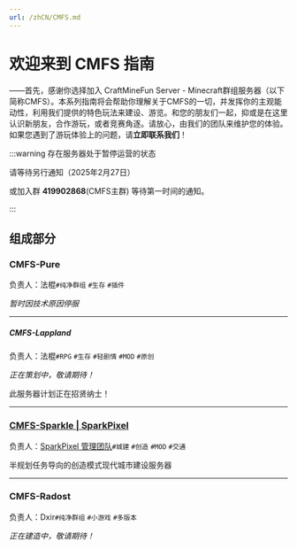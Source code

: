 ```yaml
---
url: /zhCN/CMFS.md
---
```

# 欢迎来到 CMFS 指南

——首先，感谢你选择加入 CraftMineFun Server - Minecraft群组服务器（以下简称CMFS）。本系列指南将会帮助你理解关于CMFS的一切，并发挥你的主观能动性，利用我们提供的特色玩法来建设、游览。和您的朋友们一起，抑或是在这里认识新朋友，合作游玩，或者竞赛角逐。请放心，由我们的团队来维护您的体验。如果您遇到了游玩体验上的问题，请**立即联系我们**！

:::warning 存在服务器处于暂停运营的状态

请等待另行通知（2025年2月27日）

或加入群 **419902868**(CMFS主群) 等待第一时间的通知。

:::

## 组成部分

### CMFS-Pure

负责人：法棍`#纯净群组` `#生存` `#插件`

*暂时因技术原因停服*

***

##### CMFS-Lappland

负责人：法棍`#RPG` `#生存` `#轻剧情` `#MOD` `#原创`

*正在策划中，敬请期待！*

此服务器计划正在招贤纳士！

***

### [CMFS-Sparkle | SparkPixel](/zhCN/CMFS/servers/SparkPixel/)

负责人：[SparkPixel 管理团队](/zhCN/CMFS/servers/SparkPixel/team)`#城建` `#创造` `#MOD` `#交通`

半规划任务导向的创造模式现代城市建设服务器

***

### CMFS-Radost

负责人：Dxir`#纯净群组` `#小游戏` `#多版本`

*正在建造中，敬请期待！*
